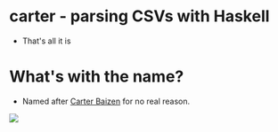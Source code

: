# carter - parsing CSVs with Haskell

* That's all it is

# What's with the name?

* Named after [Carter Baizen](http://en.wikipedia.org/wiki/List_of_Gossip_Girl_characters) for no real reason.

<img src="https://38.media.tumblr.com/6964a114ddf4f220c46efc02c8b066ed/tumblr_n4uqliXILA1r5lzbfo1_250.gif" />
